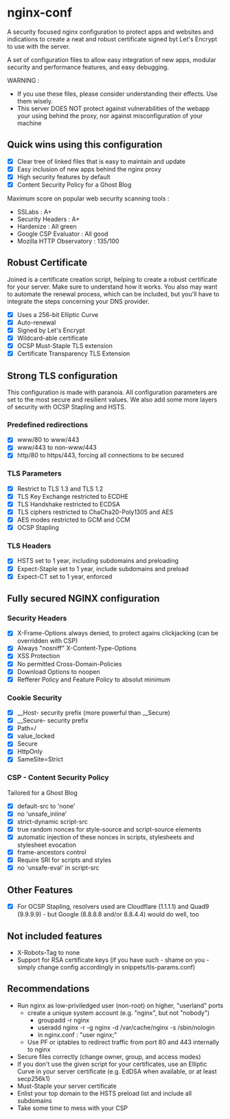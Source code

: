 # nginx-conf

A security focused nginx configuration to protect apps and websites and indications to create a neat and robust certificate signed byt Let's Encrypt to use with the server.

A set of configuration files to allow easy integration of new apps, modular security and performance features, and easy debugging.

WARNING :

- If you use these files, please consider understanding their effects. Use them wisely.
- This server DOES NOT protect against vulnerabilities of the webapp your using behind the proxy, nor against misconfiguration of your machine

## Quick wins using this configuration

- [x] Clear tree of linked files that is easy to maintain and update
- [x] Easy inclusion of new apps behind the nginx proxy
- [x] High security features by default
- [x] Content Security Policy for a Ghost Blog

Maximum score on popular web security scanning tools :

- SSLabs : A+
- Security Headers : A+
- Hardenize : All green
- Google CSP Evaluator : All good
- Mozilla HTTP Observatory : 135/100

## Robust Certificate

Joined is a certificate creation script, helping to create a robust certificate for your server.
Make sure to understand how it works. You also may want to automate the renewal process, which can be included, but you'll have to integrate the steps concerning your DNS provider.

- [x] Uses a 256-bit Elliptic Curve
- [x] Auto-renewal
- [x] Signed by Let's Encrypt
- [x] Wildcard-able certificate
- [x] OCSP Must-Staple TLS extension
- [x] Certificate Transparency TLS Extension

## Strong TLS configuration

This configuration is made with paranoia. All configuration parameters are set to the most secure and resilient values. We also add some more layers of security with OCSP Stapling and HSTS.

### Predefined redirections

- [x] www/80 to www/443
- [x] www/443 to non-www/443
- [x] http/80 to https/443, forcing all connections to be secured

### TLS Parameters

- [x] Restrict to TLS 1.3 and TLS 1.2
- [x] TLS Key Exchange restricted to ECDHE
- [x] TLS Handshake restricted to ECDSA
- [x] TLS ciphers restricted to ChaCha20-Poly1305 and AES
- [x] AES modes restricted to GCM and CCM
- [x] OCSP Stapling

### TLS Headers

- [x] HSTS set to 1 year, including subdomains and preloading
- [x] Expect-Staple set to 1 year, include subdomains and preload
- [x] Expect-CT set to 1 year, enforced

## Fully secured NGINX configuration

### Security Headers

- [x] X-Frame-Options always denied, to protect agains clickjacking (can be overridden with CSP)
- [x] Always "nosniff" X-Content-Type-Options
- [x] XSS Protection
- [x] No permitted Cross-Domain-Policies
- [x] Download Options to noopen
- [x] Refferer Policy and Feature Policy to absolut minimum

### Cookie Security

- [x] __Host- security prefix (more powerful than __Secure)
- [x] __Secure- security prefix
- [x] Path=/
- [x] value_locked
- [x] Secure
- [x] HttpOnly
- [x] SameSite=Strict

### CSP - Content Security Policy

Tailored for a Ghost Blog

- [x] default-src to 'none'
- [x] no 'unsafe_inline'
- [x] strict-dynamic script-src
- [x] true random nonces for style-source and script-source elements
- [x] automatic injection of these nonces in scripts, stylesheets and stylesheet evocation
- [x] frame-ancestors control
- [x] Require SRI for scripts and styles
- [x] no 'unsafe-eval' in script-src

## Other Features

- [x] For OCSP Stapling, resolvers used are Cloudflare (1.1.1.1) and Quad9 (9.9.9.9) - but Google (8.8.8.8 and/or 8.8.4.4) would do well, too

## Not included features

- X-Robots-Tag to none
- Support for RSA certificate keys (if you have such - shame on you - simply change config accordingly in snippets/tls-params.conf)

## Recommendations

- Run nginx as low-priviledged user (non-root) on higher, "userland" ports
  - create a unique system account (e.g. "nginx", but not "nobody")
    - groupadd -r nginx
    - useradd nginx -r -g nginx -d /var/cache/nginx -s /sbin/nologin
    - in nginx.conf : "user nginx;"
  - Use PF or iptables to redirect traffic from port 80 and 443 internally to nginx
- Secure files correctly (change owner, group, and access modes)
- If you don't use the given script for your certificates, use an Elliptic Curve in your server certificate (e.g. EdDSA when available, or at least secp256k1)
- Must-Staple your server certificate
- Enlist your top domain to the HSTS preload list and include all subdomains
- Take some time to mess with your CSP
